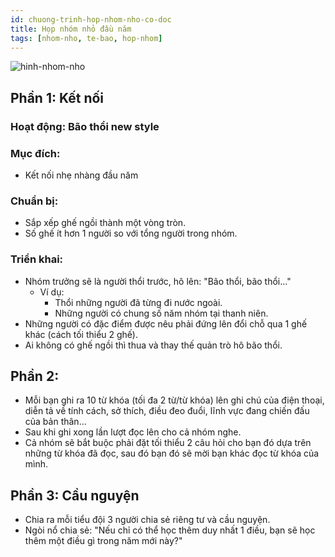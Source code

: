 ```yaml
---
id: chuong-trinh-hop-nhom-nho-co-doc
title: Họp nhóm nhỏ đầu năm
tags: [nhom-nho, te-bao, hop-nhom]
---
```



![hinh-nhom-nho](https://images.unsplash.com/photo-1529156069898-49953e39b3ac?ixlib=rb-1.2.1&ixid=eyJhcHBfaWQiOjEyMDd9&auto=format&fit=crop&w=3289&q=80)
## Phần 1: Kết nối
### Hoạt động: Bão thổi new style
### Mục đích: 
- Kết nối nhẹ nhàng đầu năm
### Chuẩn bị:
- Sắp xếp ghế ngồi thành một vòng tròn.
- Số ghế ít hơn 1 người so với tổng người trong nhóm.
### Triển khai:
- Nhóm trưởng sẽ là người thổi trước, hô lên: "Bão thổi, bão thổi..."
	- Ví dụ:
		- Thổi những người đã từng đi nước ngoài.
		- Những người có chung số năm nhóm tại thanh niên.
- Những người có đặc điểm được nêu phải đứng lên đổi chỗ qua 1 ghế khác (cách tối thiểu 2 ghế).
- Ai không có ghế ngồi thì thua và thay thế quản trò hô bão thổi. 
## Phần 2:
- Mỗi bạn ghi ra 10 từ khóa (tối đa 2 từ/từ khóa) lên ghi chú của điện thoại, diễn tả về tính cách, sở thích, điều đeo đuổi, lĩnh vực đang chiến đấu của bản thân...
- Sau khi ghi xong lần lượt đọc lên cho cả nhóm nghe.
- Cả nhóm sẽ bắt buộc phải đặt tối thiểu 2 câu hỏi cho bạn đó dựa trên những từ khóa đã đọc, sau đó bạn đó sẽ mời bạn khác đọc từ khóa của mình.
## Phần 3: Cầu nguyện
- Chia ra mỗi tiểu đội 3 người chia sẻ riêng tư và cầu nguyện.
- Ngòi nổ chia sẻ: "Nếu chỉ có thể học thêm duy nhất 1 điều, bạn sẽ học thêm một điều gì trong năm mới này?"